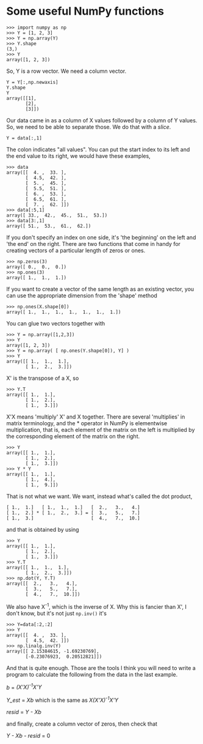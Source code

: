 # Some useful NumPy functions

```
>>> import numpy as np
>>> Y = [1, 2, 3]
>>> Y = np.array(Y)
>>> Y.shape
(3,)
>>> Y
array([1, 2, 3])
```

So, Y is a row vector.  We need a column vector.

```
Y = Y[:,np.newaxis]
Y.shape
Y
array([[1],
       [2],
       [3]])
```

Our data came in as a column of X values followed by a
column of Y values.  So, we need to be able to separate
those.  We do that with a _slice_.

```
Y = data[:,1]
```

The colon indicates "all values".  You can put the start index to
its left and the end value to its right, we would have these
examples,

```
>>> data
array([[  4. ,  33. ],
       [  4.5,  42. ],
       [  5. ,  45. ],
       [  5.5,  51. ],
       [  6. ,  53. ],
       [  6.5,  61. ],
       [  7. ,  62. ]])
>>> data[:5,1]
array([ 33.,  42.,  45.,  51.,  53.])
>>> data[3:,1]
array([ 51.,  53.,  61.,  62.])
```

If you don't specify an index on one side, it's 'the beginning'
on the left and 'the end' on the right.  There are two functions
that come in handy for creating vectors of a particular length
of zeros or ones.

```
>>> np.zeros(3)
array([ 0.,  0.,  0.])
>>> np.ones(3)
array([ 1.,  1.,  1.])
```

If you want to create a vector of the same length as an existing
vector, you can use the appropriate dimension from the 'shape'
method

```
>>> np.ones(X.shape[0])
array([ 1.,  1.,  1.,  1.,  1.,  1.,  1.])
```

You can glue two vectors together with

```
>>> Y = np.array([1,2,3])
>>> Y
array([1, 2, 3])
>>> Y = np.array( [ np.ones(Y.shape[0]), Y] )
>>> Y
array([[ 1.,  1.,  1.],
       [ 1.,  2.,  3.]])
```

X' is the transpose of a X, so

```
>>> Y.T
array([[ 1.,  1.],
       [ 1.,  2.],
       [ 1.,  3.]])

```

X'X means 'multiply' X' and X together.  There are several 'multiplies'
in matrix terminology, and the * operator in NumPy is elementwise
multiplication, that is, each element of the matrix on the left is
multiplied by the corresponding element of the matrix on the right.

```
>>> Y
array([[ 1.,  1.],
       [ 1.,  2.],
       [ 1.,  3.]])
>>> Y * Y
array([[ 1.,  1.],
       [ 1.,  4.],
       [ 1.,  9.]])
```

That is not what we want.  We want, instead what's called the dot
product,

```
[ 1.,  1.]   [ 1.,  1.,  1.]   [  2.,   3.,   4.]
[ 1.,  2.] * [ 1.,  2.,  3.] = [  3.,   5.,   7.]
[ 1.,  3.]                     [  4.,   7.,  10.]
```

and that is obtained by using

```
>>> Y
array([[ 1.,  1.],
       [ 1.,  2.],
       [ 1.,  3.]])
>>> Y.T
array([[ 1.,  1.,  1.],
       [ 1.,  2.,  3.]])
>>> np.dot(Y, Y.T)
array([[  2.,   3.,   4.],
       [  3.,   5.,   7.],
       [  4.,   7.,  10.]])
```

We also have X<sup>-1</sup>, which is the inverse of X.  Why
this is fancier than X', I don't know, but it's not just `np.inv()`
it's

```
>>> Y=data[:2,:2]
>>> Y
array([[  4. ,  33. ],
       [  4.5,  42. ]])
>>> np.linalg.inv(Y)
array([[ 2.15384615, -1.69230769],
       [-0.23076923,  0.20512821]])
```

And that is quite enough.  Those are the tools I think you will need
to write a program to calculate the following from the data in the
last example.

_b_ = _(X'X)<sup>-1</sup>X'Y_

_Y_est_ = _Xb_ which is the same as _X(X'X)<sup>-1</sup>X'Y_

_resid_ = _Y - Xb_

and finally, create a column vector of zeros, then check that

_Y - Xb - resid_ = 0
